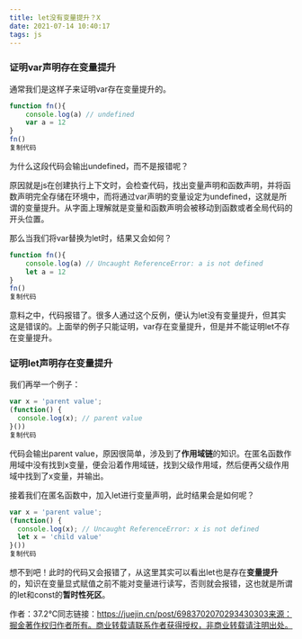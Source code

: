 ```yaml
---
title: let没有变量提升？X
date: 2021-07-14 10:40:17
tags: js
---
```


### 证明var声明存在变量提升

通常我们是这样子来证明var存在变量提升的。

```js
function fn(){
    console.log(a) // undefined
    var a = 12
}
fn()
复制代码
```

为什么这段代码会输出undefined，而不是报错呢？

原因就是js在创建执行上下文时，会检查代码，找出变量声明和函数声明，并将函数声明完全存储在环境中，而将通过var声明的变量设定为undefined，这就是所谓的变量提升。从字面上理解就是变量和函数声明会被移动到函数或者全局代码的开头位置。

那么当我们将var替换为let时，结果又会如何？

```js
function fn(){
    console.log(a) // Uncaught ReferenceError: a is not defined
    let a = 12
}
fn()
复制代码
```

意料之中，代码报错了。很多人通过这个反例，便认为let没有变量提升，但其实这是错误的。上面举的例子只能证明，var存在变量提升，但是并不能证明let不存在变量提升。

### 证明let声明存在变量提升

我们再举一个例子：

```js
var x = 'parent value';
(function() {
  console.log(x); // parent value
}())
复制代码
```

代码会输出parent value，原因很简单，涉及到了**作用域链**的知识。在匿名函数作用域中没有找到x变量，便会沿着作用域链，找到父级作用域，然后便再父级作用域中找到了x变量，并输出。

接着我们在匿名函数中，加入let进行变量声明，此时结果会是如何呢？

```js
var x = 'parent value';
(function() {
  console.log(x); // Uncaught ReferenceError: x is not defined
  let x = 'child value'
}())
复制代码
```

想不到吧！此时的代码又会报错了，从这里其实可以看出let也是存在**变量提升**的，知识在变量显式赋值之前不能对变量进行读写，否则就会报错，这也就是所谓的let和const的**暂时性死区**。


作者：37.2℃同志链接：https://juejin.cn/post/6983702070293430303来源：掘金著作权归作者所有。商业转载请联系作者获得授权，非商业转载请注明出处。
